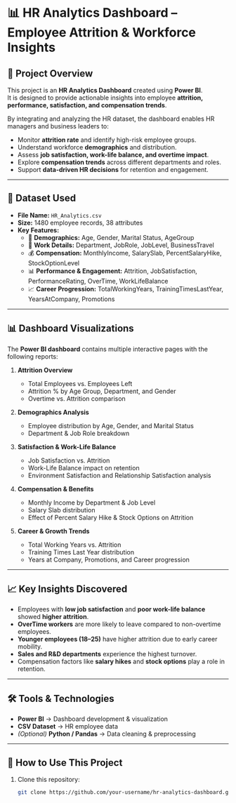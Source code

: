# 📊 HR Analytics Dashboard – Employee Attrition & Workforce Insights  

## 📌 Project Overview  
This project is an **HR Analytics Dashboard** created using **Power BI**.  
It is designed to provide actionable insights into employee **attrition, performance, satisfaction, and compensation trends**.  

By integrating and analyzing the HR dataset, the dashboard enables HR managers and business leaders to:  
- Monitor **attrition rate** and identify high-risk employee groups.  
- Understand workforce **demographics** and distribution.  
- Assess **job satisfaction, work-life balance, and overtime impact**.  
- Explore **compensation trends** across different departments and roles.  
- Support **data-driven HR decisions** for retention and engagement.  

---

## 📂 Dataset Used  
- **File Name:** `HR_Analytics.csv`  
- **Size:** 1480 employee records, 38 attributes  
- **Key Features:**  
  - 👤 **Demographics:** Age, Gender, Marital Status, AgeGroup  
  - 🏢 **Work Details:** Department, JobRole, JobLevel, BusinessTravel  
  - 💰 **Compensation:** MonthlyIncome, SalarySlab, PercentSalaryHike, StockOptionLevel  
  - 📊 **Performance & Engagement:** Attrition, JobSatisfaction, PerformanceRating, OverTime, WorkLifeBalance  
  - 📈 **Career Progression:** TotalWorkingYears, TrainingTimesLastYear, YearsAtCompany, Promotions  

---

## 📊 Dashboard Visualizations  
The **Power BI dashboard** contains multiple interactive pages with the following reports:  

1. **Attrition Overview**  
   - Total Employees vs. Employees Left  
   - Attrition % by Age Group, Department, and Gender  
   - Overtime vs. Attrition comparison  

2. **Demographics Analysis**  
   - Employee distribution by Age, Gender, and Marital Status  
   - Department & Job Role breakdown  

3. **Satisfaction & Work-Life Balance**  
   - Job Satisfaction vs. Attrition  
   - Work-Life Balance impact on retention  
   - Environment Satisfaction and Relationship Satisfaction analysis  

4. **Compensation & Benefits**  
   - Monthly Income by Department & Job Level  
   - Salary Slab distribution  
   - Effect of Percent Salary Hike & Stock Options on Attrition  

5. **Career & Growth Trends**  
   - Total Working Years vs. Attrition  
   - Training Times Last Year distribution  
   - Years at Company, Promotions, and Career progression  

---

## 📈 Key Insights Discovered  
- Employees with **low job satisfaction** and **poor work-life balance** showed **higher attrition**.  
- **OverTime workers** are more likely to leave compared to non-overtime employees.  
- **Younger employees (18–25)** have higher attrition due to early career mobility.  
- **Sales and R&D departments** experience the highest turnover.  
- Compensation factors like **salary hikes** and **stock options** play a role in retention.  

---

## 🛠 Tools & Technologies  
- **Power BI** → Dashboard development & visualization  
- **CSV Dataset** → HR employee data  
- *(Optional)* **Python / Pandas** → Data cleaning & preprocessing  

---

## 🚀 How to Use This Project  
1. Clone this repository:  
   ```bash
   git clone https://github.com/your-username/hr-analytics-dashboard.git
